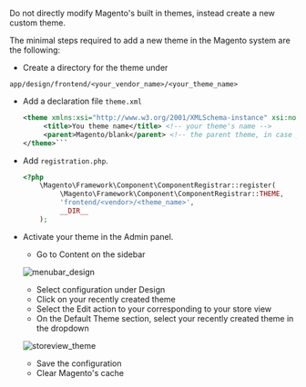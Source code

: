 Do not directly modify Magento's built in themes, instead create a new custom theme.

The minimal steps required to add a new theme in the Magento system are the following:

- Create a directory for the theme under
 ```
 app/design/frontend/<your_vendor_name>/<your_theme_name>
 ```
- Add a declaration file `theme.xml` 
	``` xml
    <theme xmlns:xsi="http://www.w3.org/2001/XMLSchema-instance" xsi:noNamespaceSchemaLocation="urn:magento:framework:Config/etc/theme.xsd">
         <title>You theme name</title> <!-- your theme's name -->
         <parent>Magento/blank</parent> <!-- the parent theme, in case your theme inherits from an existing theme -->
    </theme>```
- Add `registration.php`.
     ``` php
     <?php
         \Magento\Framework\Component\ComponentRegistrar::register(
              \Magento\Framework\Component\ComponentRegistrar::THEME,
              'frontend/<vendor>/<theme_name>',
              __DIR__
         );
     ```

- Activate your theme in the Admin panel.
     - Go to Content on the sidebar

     ![menubar_design](https://user-images.githubusercontent.com/2778820/36483253-4c8532d2-171e-11e8-95b2-ba129bd0ca2c.png)

     - Select configuration under Design
     - Click on your recently created theme
     - Select the Edit action to your corresponding to your store view
     - On the Default Theme section, select your recently created theme in the dropdown

     ![storeview_theme](https://user-images.githubusercontent.com/2778820/36483340-826a6c5a-171e-11e8-93de-449f5744d7ec.png)

     - Save the configuration
     - Clear Magento's cache

